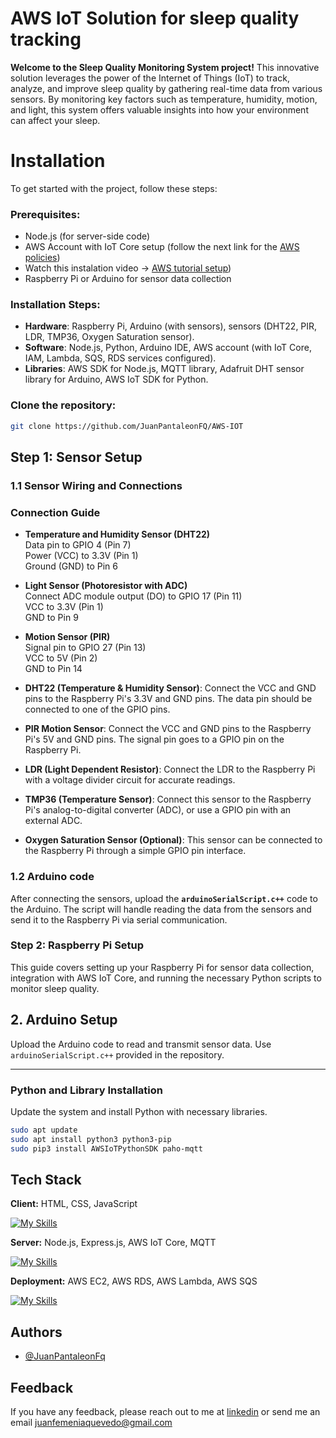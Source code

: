 
#  AWS IoT Solution for sleep quality tracking

**Welcome to the Sleep Quality Monitoring System project!** This innovative solution leverages the power of the Internet of Things (IoT) to track, analyze, and improve sleep quality by gathering real-time data from various sensors. By monitoring key factors such as temperature, humidity, motion, and light, this system offers valuable insights into how your environment can affect your sleep.







# Installation

To get started with the project, follow these steps:

### Prerequisites:
* Node.js (for server-side code)
* AWS Account with IoT Core setup (follow the next link for the [AWS policies](https://docs.aws.amazon.com/iot/latest/developerguide/example-iot-policies.html))
 * Watch this instalation video ->  [AWS tutorial setup](https://www.youtube.com/watch?v=kPLafcrng-c))
* Raspberry Pi or Arduino for sensor data collection

### Installation Steps:
- **Hardware**: Raspberry Pi, Arduino (with sensors), sensors (DHT22, PIR, LDR, TMP36, Oxygen Saturation sensor).
- **Software**: Node.js, Python, Arduino IDE, AWS account (with IoT Core, IAM, Lambda, SQS, RDS services configured).
- **Libraries**: AWS SDK for Node.js, MQTT library, Adafruit DHT sensor library for Arduino, AWS IoT SDK for Python.




### Clone the repository:
   ```bash
   git clone https://github.com/JuanPantaleonFQ/AWS-IOT
   ``` 
## Step 1: Sensor Setup

### 1.1 Sensor Wiring and Connections

### Connection Guide
- **Temperature and Humidity Sensor (DHT22)**  
  Data pin to GPIO 4 (Pin 7)  
  Power (VCC) to 3.3V (Pin 1)  
  Ground (GND) to Pin 6

- **Light Sensor (Photoresistor with ADC)**  
  Connect ADC module output (DO) to GPIO 17 (Pin 11)  
  VCC to 3.3V (Pin 1)  
  GND to Pin 9

- **Motion Sensor (PIR)**  
  Signal pin to GPIO 27 (Pin 13)  
  VCC to 5V (Pin 2)  
  GND to Pin 14



- **DHT22 (Temperature & Humidity Sensor)**: Connect the VCC and GND pins to the Raspberry Pi's 3.3V and GND pins. The data pin should be connected to one of the GPIO pins.
- **PIR Motion Sensor**: Connect the VCC and GND pins to the Raspberry Pi's 5V and GND pins. The signal pin goes to a GPIO pin on the Raspberry Pi.
- **LDR (Light Dependent Resistor)**: Connect the LDR to the Raspberry Pi with a voltage divider circuit for accurate readings.
- **TMP36 (Temperature Sensor)**: Connect this sensor to the Raspberry Pi's analog-to-digital converter (ADC), or use a GPIO pin with an external ADC.
- **Oxygen Saturation Sensor (Optional)**: This sensor can be connected to the Raspberry Pi through a simple GPIO pin interface.

### 1.2 Arduino code

After connecting the sensors, upload the **`arduinoSerialScript.c++`** code to the Arduino. The script will handle reading the data from the sensors and send it to the Raspberry Pi via serial communication.

### Step 2: Raspberry Pi Setup

This guide covers setting up your Raspberry Pi for sensor data collection, integration with AWS IoT Core, and running the necessary Python scripts to monitor sleep quality.



## 2. Arduino Setup

Upload the Arduino code to read and transmit sensor data. Use `arduinoSerialScript.c++` provided in the repository.

---



### Python and Library Installation

Update the system and install Python with necessary libraries.

```bash
sudo apt update
sudo apt install python3 python3-pip
sudo pip3 install AWSIoTPythonSDK paho-mqtt

```

## Tech Stack

**Client:** HTML, CSS, JavaScript

[![My Skills](https://skillicons.dev/icons?i=html,css,js)](https://skillicons.dev)

**Server:** Node.js, Express.js, AWS IoT Core, MQTT

[![My Skills](https://skillicons.dev/icons?i=nodejs,dynamodb,express,mysql,aws-ec2,mqtt)](https://skillicons.dev)

**Deployment:** AWS EC2, AWS RDS, AWS Lambda, AWS SQS

[![My Skills](https://skillicons.dev/icons?i=bash,aws,webpack)](https://skillicons.dev)


## Authors

- [@JuanPantaleonFq](https://www.github.com/JuanPantaleonFq)


## Feedback

If you have any feedback, please reach out to me at [linkedin](https://www.linkedin.com/in/juan-pantale%C3%B3n-femen%C3%ADa-quevedo-18a5a8198/ ) or send me an email juanfemeniaquevedo@gmail.com

